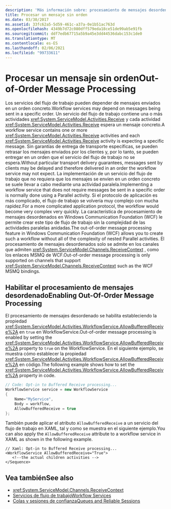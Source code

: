 ```yaml
---
description: 'Más información sobre: procesamiento de mensajes desordenados'
title: Procesar un mensaje sin orden
ms.date: 03/30/2017
ms.assetid: 33fc62a5-5d59-461c-a37a-0e1b51ac763d
ms.openlocfilehash: 4349b7d72c080dff579eda18ce51de99ab5e91fb
ms.sourcegitcommit: ddf7edb67715a5b9a45e3dd44536dabc153c1de0
ms.translationtype: MT
ms.contentlocale: es-ES
ms.lasthandoff: 02/06/2021
ms.locfileid: "99733611"
---
```

# <a name="out-of-order-message-processing"></a><span data-ttu-id="0f514-103">Procesar un mensaje sin orden</span><span class="sxs-lookup"><span data-stu-id="0f514-103">Out-of-Order Message Processing</span></span>

<span data-ttu-id="0f514-104">Los servicios del flujo de trabajo pueden depender de mensajes enviados en un orden concreto.</span><span class="sxs-lookup"><span data-stu-id="0f514-104">Workflow services may depend on messages being sent in a specific order.</span></span> <span data-ttu-id="0f514-105">Un servicio del flujo de trabajo contiene una o más actividades <xref:System.ServiceModel.Activities.Receive> y cada actividad <xref:System.ServiceModel.Activities.Receive> espera un mensaje concreto.</span><span class="sxs-lookup"><span data-stu-id="0f514-105">A workflow service contains one or more <xref:System.ServiceModel.Activities.Receive> activities and each <xref:System.ServiceModel.Activities.Receive> activity is expecting a specific message.</span></span> <span data-ttu-id="0f514-106">Sin garantías de entrega de transporte específicas, se pueden retrasar los mensajes enviados por los clientes y, por lo tanto, se pueden entregar en un orden que el servicio del flujo de trabajo no se espera.</span><span class="sxs-lookup"><span data-stu-id="0f514-106">Without particular transport delivery guarantees, messages sent by clients may be delayed and therefore delivered in an order the workflow service may not expect.</span></span> <span data-ttu-id="0f514-107">La implementación de un servicio del flujo de trabajo que no requiera que los mensajes se envíen en un orden concreto se suele llevar a cabo mediante una actividad paralela.</span><span class="sxs-lookup"><span data-stu-id="0f514-107">Implementing a workflow service that does not require messages be sent in a specific order is normally done using a Parallel activity.</span></span> <span data-ttu-id="0f514-108">Si el protocolo de aplicación es más complicado, el flujo de trabajo se volvería muy complejo con mucha rapidez.</span><span class="sxs-lookup"><span data-stu-id="0f514-108">For a more complicated application protocol, the workflow would become very complex very quickly.</span></span>  <span data-ttu-id="0f514-109">La característica de procesamiento de mensajes desordenados en Windows Communication Foundation (WCF) le permite crear este tipo de flujo de trabajo sin la complejidad de las actividades paralelas anidadas.</span><span class="sxs-lookup"><span data-stu-id="0f514-109">The out-of-order message processing feature in Windows Communication Foundation (WCF) allows you to create such a workflow without all of the complexity of nested Parallel activities.</span></span> <span data-ttu-id="0f514-110">El procesamiento de mensajes desordenados solo se admite en los canales que admiten <xref:System.ServiceModel.Channels.ReceiveContext> , como los enlaces MSMQ de WCF.</span><span class="sxs-lookup"><span data-stu-id="0f514-110">Out-of-order message processing is only supported on channels that support <xref:System.ServiceModel.Channels.ReceiveContext> such as the WCF MSMQ bindings.</span></span>  
  
## <a name="enabling-out-of-order-message-processing"></a><span data-ttu-id="0f514-111">Habilitar el procesamiento de mensajes desordenado</span><span class="sxs-lookup"><span data-stu-id="0f514-111">Enabling Out-Of-Order Message Processing</span></span>  

 <span data-ttu-id="0f514-112">El procesamiento de mensajes desordenado se habilita estableciendo la propiedad <xref:System.ServiceModel.Activities.WorkflowService.AllowBufferedReceive%2A> en `true` en WorkflowService.</span><span class="sxs-lookup"><span data-stu-id="0f514-112">Out-of-order message processing is enabled by setting the <xref:System.ServiceModel.Activities.WorkflowService.AllowBufferedReceive%2A> property to `true` on the WorkflowService.</span></span> <span data-ttu-id="0f514-113">En el siguiente ejemplo, se muestra cómo establecer la propiedad <xref:System.ServiceModel.Activities.WorkflowService.AllowBufferedReceive%2A> en código.</span><span class="sxs-lookup"><span data-stu-id="0f514-113">The following example shows how to set the <xref:System.ServiceModel.Activities.WorkflowService.AllowBufferedReceive%2A> property in code.</span></span>  
  
```csharp  
// Code: Opt-in to Buffered Receive processing...  
WorkflowService service = new WorkflowService  
{  
    Name="MyService",  
    Body = workflow,  
    AllowBufferedReceive = true  
};  
```  
  
 <span data-ttu-id="0f514-114">También puede aplicar el atributo `AllowBufferedReceive` a un servicio del flujo de trabajo en XAML, tal y como se muestra en el siguiente ejemplo.</span><span class="sxs-lookup"><span data-stu-id="0f514-114">You can also apply the `AllowBufferedReceive` attribute to a workflow service in XAML as shown in the following example.</span></span>  
  
```xaml  
// Xaml: Opt-in to Buffered Receive processing...  
<WorkflowService AllowBufferedReceive="True">  
   <!--the actual children activities -->  
</Sequence>  
```  
  
## <a name="see-also"></a><span data-ttu-id="0f514-115">Vea también</span><span class="sxs-lookup"><span data-stu-id="0f514-115">See also</span></span>

- <xref:System.ServiceModel.Channels.ReceiveContext>
- [<span data-ttu-id="0f514-116">Servicios de flujo de trabajo</span><span class="sxs-lookup"><span data-stu-id="0f514-116">Workflow Services</span></span>](workflow-services.md)
- [<span data-ttu-id="0f514-117">Colas y sesiones de confianza</span><span class="sxs-lookup"><span data-stu-id="0f514-117">Queues and Reliable Sessions</span></span>](queues-and-reliable-sessions.md)
